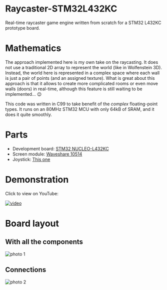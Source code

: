 # Raycaster-STM32L432KC
Real-time raycaster game engine written from scratch for a STM32 L432KC prototype board.


# Mathematics
The approach implemented here is my own take on the raycasting. It does not use a traditional 2D array to represent the world (like in Wolfenstein 3D). Instead, the world here is represented in a complex space where each wall is just a pair of points (and an assigned texture). What is great about this approach is that it allows to create more complicated rooms or even move walls (doors) in real-time, although this feature is still waiting to be implemented... 😉

This code was written in C99 to take benefit of the _complex_ floating-point types. It runs on an 80MHz STM32 MCU with only 64kB of SRAM, and it does it quite smoothly.


# Parts
* Development board: [STM32 NUCLEO-L432KC](https://botland.com.pl/stm32-nucleo/7607-stm32-nucleo-l432kc-stm32l432kcu6-arm-cortex-m4.html)
* Screen module: [Waveshare 10514](https://botland.com.pl/wyswietlacze-oled/4432-wyswietlacz-oled-kolorowy-graficzny-095-b-96x64px-spi-proste-zlacza-waveshare-10514.html)
* Joystick: [This one](https://allegro.pl/oferta/mikroprzycisk-joystick-off-4x-on-100ma-12v-9980607801)


# Demonstration
Click to view on YouTube:

[![video](https://img.youtube.com/vi/6Xx6dUbavZc/0.jpg)](https://www.youtube.com/watch?v=6Xx6dUbavZc)


# Board layout

## With all the components
![photo 1](https://i.imgur.com/aJfXv4j.jpg)

## Connections
![photo 2](https://i.imgur.com/NFfxQ64.jpg)
